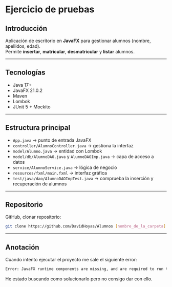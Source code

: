# Ejercicio de pruebas


## Introducción
Aplicación de escritorio en **JavaFX** para gestionar alumnos (nombre, apellidos, edad).  
Permite **insertar**, **matricular**, **desmatricular** y **listar** alumnos.

---

## Tecnologías
- Java 17+  
- JavaFX 21.0.2  
- Maven  
- Lombok  
- JUnit 5 + Mockito  

---

## Estructura principal
- `App.java` → punto de entrada JavaFX  
- `controller/AlumnoController.java` → gestiona la interfaz  
- `model/Alumno.java` → entidad con Lombok  
- `model/db/AlumnoDAO.java` y `AlumnoDAOImp.java` → capa de acceso a datos  
- `service/AlumnoService.java` → lógica de negocio  
- `resources/fxml/main.fxml` → interfaz gráfica  
- `test/java/dao/AlumnoDAOImpTest.java` → comprueba la inserción y recuperación de alumnos

---

## Repositorio
GitHub, clonar repositorio:  
   ```bash
   git clone https://github.com/DavidHoyas/Alumnos [nombre_de_la_carpeta]
   ```

---

## Anotación
Cuando intento ejecutar el proyecto me sale el siguiente error:
   ```bash
   Error: JavaFX runtime components are missing, and are required to run this application
   ```
He estado buscando como solucionarlo pero no consigo dar con ello.
